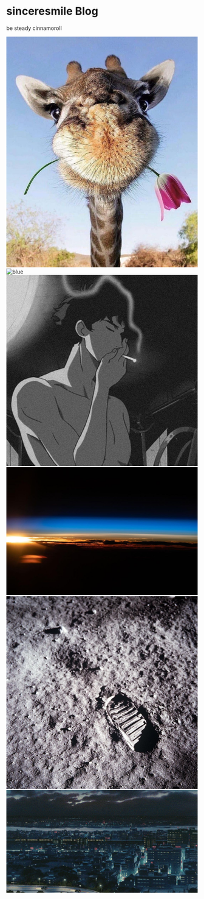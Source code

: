 # sinceresmile Blog
be steady cinnamoroll
<!--ㄴㄹㄴㄹ -->
![smile world](./image/sinceresmile.jpg)
![blue](./image/blue.jpg)
![cigarette](./image/cigarette.jpg)
![earth](./image/earth.jpg)
![footprint](./image/footprint.jpg)
![subwayabovecity](./image/subwayabovecity.gif)

